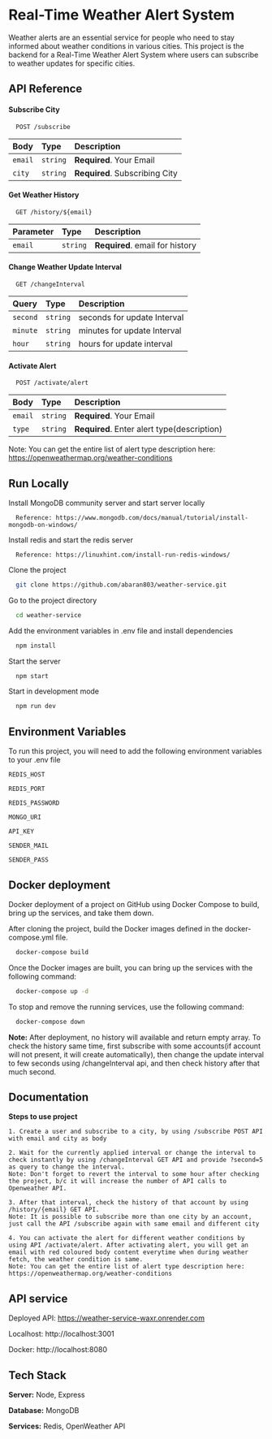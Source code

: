 
# Real-Time Weather Alert System

Weather alerts are an essential service for people who need to stay informed about weather
conditions in various cities. This project is the backend for a Real-Time
Weather Alert System where users can subscribe to weather updates for specific cities.


## API Reference

#### Subscribe City

```http
  POST /subscribe
```

| Body | Type     | Description                |
| :-------- | :------- | :------------------------- |
| `email` | `string` | **Required**. Your Email |
| `city` | `string` | **Required**. Subscribing City |

#### Get Weather History

```http
  GET /history/${email}
```

| Parameter | Type     | Description                       |
| :-------- | :------- | :-------------------------------- |
| `email`      | `string` | **Required**. email for history |

#### Change Weather Update Interval

```http
  GET /changeInterval
```

| Query | Type     | Description                       |
| :-------- | :------- | :-------------------------------- |
| `second`      | `string` | seconds for update Interval |
| `minute`      | `string` | minutes for update Interval |
| `hour`      | `string` | hours for update interval |

#### Activate Alert

```http
  POST /activate/alert
```

| Body | Type     | Description                |
| :-------- | :------- | :------------------------- |
| `email` | `string` | **Required**. Your Email |
| `type` | `string` | **Required**. Enter alert type(description) |

Note: You can get the entire list of alert type description here: https://openweathermap.org/weather-conditions


## Run Locally

Install MongoDB community server and start server locally

```base
  Reference: https://www.mongodb.com/docs/manual/tutorial/install-mongodb-on-windows/
```

Install redis and start the redis server

```base
  Reference: https://linuxhint.com/install-run-redis-windows/
```

Clone the project

```bash
  git clone https://github.com/abaran803/weather-service.git
```

Go to the project directory

```bash
  cd weather-service
```

Add the environment variables in .env file and install dependencies

```bash
  npm install
```

Start the server

```bash
  npm start
```

Start in development mode

```bash
  npm run dev
```


## Environment Variables

To run this project, you will need to add the following environment variables to your .env file

`REDIS_HOST`

`REDIS_PORT`

`REDIS_PASSWORD`

`MONGO_URI`

`API_KEY`

`SENDER_MAIL`

`SENDER_PASS`


## Docker deployment

Docker deployment of a project on GitHub using Docker Compose to build, bring up the services, and take them down.

After cloning the project, build the Docker images defined in the docker-compose.yml file.

```bash
  docker-compose build
```

Once the Docker images are built, you can bring up the services with the following command:

```bash
  docker-compose up -d
```

To stop and remove the running services, use the following command:

```bash
  docker-compose down
```

**Note:** After deployment, no history will available and return empty array. To check the history same time, first subscribe with some accounts(if account will not present, it will create automatically), then change the update interval to few seconds using /changeInterval api, and then check history after that much second.
## Documentation

**Steps to use project**

    1. Create a user and subscribe to a city, by using /subscribe POST API with email and city as body

    2. Wait for the currently applied interval or change the interval to check instantly by using /changeInterval GET API and provide ?second=5 as query to change the interval.
    Note: Don't forget to revert the interval to some hour after checking the project, b/c it will increase the number of API calls to Openweather API.

    3. After that interval, check the history of that account by using /history/{email} GET API.
    Note: It is possible to subscribe more than one city by an account, just call the API /subscribe again with same email and different city

    4. You can activate the alert for different weather conditions by using API /activate/alert. After activating alert, you will get an email with red coloured body content everytime when during weather fetch, the weather condition is same.
    Note: You can get the entire list of alert type description here: https://openweathermap.org/weather-conditions


## API service

Deployed API: https://weather-service-waxr.onrender.com

Localhost: http://localhost:3001

Docker: http://localhost:8080


## Tech Stack

**Server:** Node, Express

**Database:** MongoDB

**Services:** Redis, OpenWeather API

